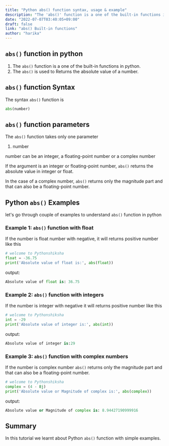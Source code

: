 ```yaml
---
title: "Python abs() function syntax, usage & example"
description: "The 'abs()' function is a one of the built-in functions in python"
date: "2022-07-07T03:40:05+09:00"
draft: false
link: "abs() Built-in functions"
author: "harika"
---
```


## `abs()` function in python

1. The `abs()` function is a one of the built-in functions in python.
2. The `abs()` is used to Returns the absolute value of a number.

## `abs()` function Syntax 

The syntax `abs()` function is 

```python
abs(number)
```
## `abs()` function parameters

The `abs()` function takes only one parameter

1. number

number can be an integer, a floating-point number or a complex number

If the argument is an integer or floating-point number, `abs()` returns the absolute value in integer or float.

In the case of a complex number, `abs()` returns only the magnitude part and that can also be a floating-point number.


## Python `abs()` Examples

let's go through couple of examples to understand `abs()` function in python

### Example 1: `abs()` function with float

If the number is float number with negative, it will returns positive number like this

```python
# welcome to Pythonshiksha
float = -36.75
print('Absolute value of float is:', abs(float))
```
output:

```python
Absolute value of float is: 36.75
```

### Example 2: `abs()` function with integers

If the number is integer  with negative it will returns positive number like this

```python
# welcome to Pythonshiksha
int = -29
print('Absolute value of integer is:', abs(int))
```
output:

```python
Absolute value of integer is:29
```
### Example 3: `abs()` function with complex numbers

If the number is complex number `abs()` returns only the magnitude part and that can also be a floating-point number.

```python
# welcome to Pythonshiksha
complex = (4 - 8j)
print('Absolute value or Magnitude of complex is:', abs(complex))
```

output:

```python
Absolute value or Magnitude of complex is: 8.94427190999916
```

## Summary

In this tutorial we learnt about Python `abs()` function with simple examples.


